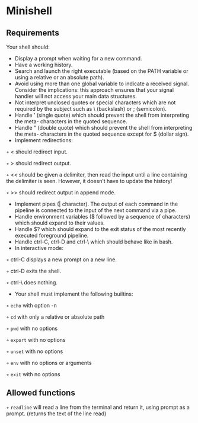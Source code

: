 # Minishell

## Requirements

Your shell should:

- Display a prompt when waiting for a new command.
- Have a working history.
- Search and launch the right executable (based on the PATH variable or using a
relative or an absolute path).
- Avoid using more than one global variable to indicate a received signal. Consider
the implications: this approach ensures that your signal handler will not access your
main data structures.
- Not interpret unclosed quotes or special characters which are not required by the
subject such as \ (backslash) or ; (semicolon).
- Handle ’ (single quote) which should prevent the shell from interpreting the meta-
characters in the quoted sequence.
- Handle " (double quote) which should prevent the shell from interpreting the meta-
characters in the quoted sequence except for $ (dollar sign).
- Implement redirections:

◦ < should redirect input.

◦ > should redirect output.

◦ << should be given a delimiter, then read the input until a line containing the
delimiter is seen. However, it doesn’t have to update the history!

◦ >> should redirect output in append mode.

- Implement pipes (| character). The output of each command in the pipeline is
connected to the input of the next command via a pipe.
- Handle environment variables ($ followed by a sequence of characters) which
should expand to their values.
- Handle $? which should expand to the exit status of the most recently executed
foreground pipeline.
- Handle ctrl-C, ctrl-D and ctrl-\ which should behave like in bash.
- In interactive mode:

◦ ctrl-C displays a new prompt on a new line.

◦ ctrl-D exits the shell.

◦ ctrl-\ does nothing.

- Your shell must implement the following builtins:

◦ `echo` with option -n

◦ `cd` with only a relative or absolute path

◦ `pwd` with no options

◦ `export` with no options

◦ `unset` with no options

◦ `env` with no options or arguments

◦ `exit` with no options

## Allowed functions
◦ `readline` will read a line from the terminal and return it, using prompt as a prompt. (returns the text of the line read)

